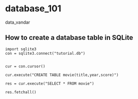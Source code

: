 # database_101
 data_vandar
## How to create a database table in SQLite
~~~
import sqlite3
con = sqlite3.connect("tutorial.db")


cur = con.cursor()

cur.execute("CREATE TABLE movie(title,year,score)")

res = cur.execute("SELECT * FROM movie")

res.fetchall()
~~~
